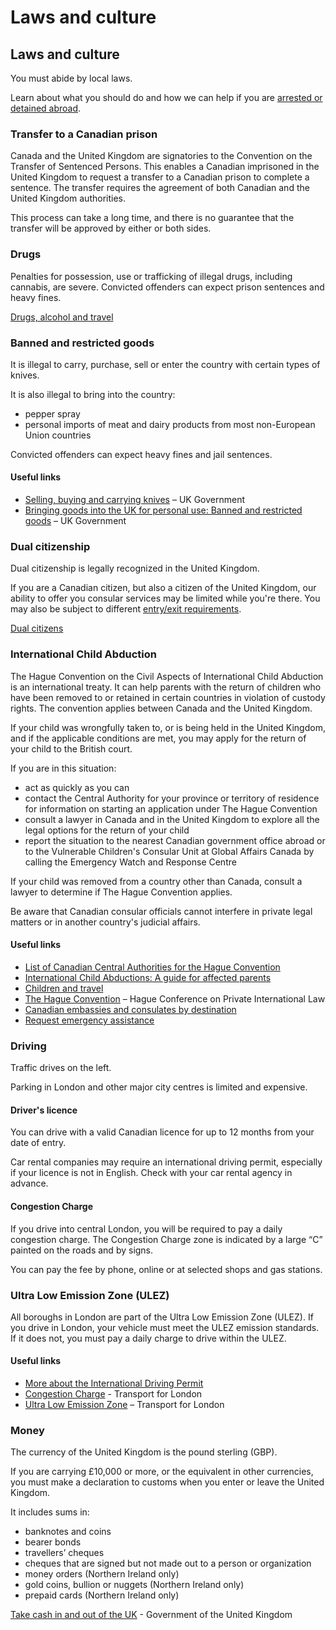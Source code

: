 # Laws and culture

## Laws and culture

You must abide by local laws.

Learn about what you should do and how we can help if you are [arrested or detained abroad](http://travel.gc.ca/assistance/emergency-info/arrest-detention).

### Transfer to a Canadian prison

Canada and the United Kingdom are signatories to the Convention on the Transfer of Sentenced Persons. This enables a Canadian imprisoned in the United Kingdom to request a transfer to a Canadian prison to complete a sentence. The transfer requires the agreement of both Canadian and the United Kingdom authorities.

This process can take a long time, and there is no guarantee that the transfer will be approved by either or both sides.

### Drugs

Penalties for possession, use or trafficking of illegal drugs, including cannabis, are severe. Convicted offenders can expect prison sentences and heavy fines.

[Drugs, alcohol and travel](https://travel.gc.ca/travelling/health-safety/drugs)

### Banned and restricted goods

It is illegal to carry, purchase, sell or enter the country with certain types of knives.

It is also illegal to bring into the country:

* pepper spray
* personal imports of meat and dairy products from most non-European Union countries

Convicted offenders can expect heavy fines and jail sentences.

#### Useful links

* [Selling, buying and carrying knives](https://www.gov.uk/buying-carrying-knives) – UK Government
* [Bringing goods into the UK for personal use: Banned and restricted goods](https://www.gov.uk/bringing-goods-into-uk-personal-use/banned-and-restricted-goods) – UK Government

### Dual citizenship

Dual citizenship is legally recognized in the United Kingdom.

If you are a Canadian citizen, but also a citizen of the United Kingdom, our ability to offer you consular services may be limited while you're there. You may also be subject to different [entry/exit requirements](#entryexit).

[Dual citizens](http://travel.gc.ca/travelling/documents/dual-citizenship)

### International Child Abduction

The Hague Convention on the Civil Aspects of International Child Abduction is an international treaty. It can help parents with the return of children who have been removed to or retained in certain countries in violation of custody rights. The convention applies between Canada and the United Kingdom.

If your child was wrongfully taken to, or is being held in the United Kingdom, and if the applicable conditions are met, you may apply for the return of your child to the British court.

If you are in this situation:

* act as quickly as you can
* contact the Central Authority for your province or territory of residence for information on starting an application under The Hague Convention
* consult a lawyer in Canada and in the United Kingdom to explore all the legal options for the return of your child
* report the situation to the nearest Canadian government office abroad or to the Vulnerable Children's Consular Unit at Global Affairs Canada by calling the Emergency Watch and Response Centre

If your child was removed from a country other than Canada, consult a lawyer to determine if The Hague Convention applies.

Be aware that Canadian consular officials cannot interfere in private legal matters or in another country's judicial affairs.

#### Useful links

* [List of Canadian Central Authorities for the Hague Convention](https://www.hcch.net/en/states/authorities/details3/?aid=75)
* [International Child Abductions: A guide for affected parents](https://travel.gc.ca/travelling/publications/international-child-abductions)
* [Children and travel](https://travel.gc.ca/travelling/children)
* [The Hague Convention](https://www.hcch.net/en/instruments/conventions/full-text/?cid=24) – Hague Conference on Private International Law
* [Canadian embassies and consulates by destination](https://travel.gc.ca/assistance/embassies-consulates)
* [Request emergency assistance](https://travel.gc.ca/assistance/emergency-assistance?_ga)

### Driving

Traffic drives on the left.

Parking in London and other major city centres is limited and expensive.

#### Driver's licence

You can drive with a valid Canadian licence for up to 12 months from your date of entry.

Car rental companies may require an international driving permit, especially if your licence is not in English. Check with your car rental agency in advance.

#### Congestion Charge

If you drive into central London, you will be required to pay a daily congestion charge. The Congestion Charge zone is indicated by a large “C” painted on the roads and by signs.

You can pay the fee by phone, online or at selected shops and gas stations.

### Ultra Low Emission Zone (ULEZ)

All boroughs in London are part of the Ultra Low Emission Zone (ULEZ). If you drive in London, your vehicle must meet the ULEZ emission standards. If it does not, you must pay a daily charge to drive within the ULEZ.

#### Useful links

* [More about the International Driving Permit](https://travel.gc.ca/travelling/documents/international-driving-permit)
* [Congestion Charge](http://www.tfl.gov.uk/roadusers/congestioncharging/default.aspx) - Transport for London
* [Ultra Low Emission Zone](https://tfl.gov.uk/modes/driving/ultra-low-emission-zone?intcmp=26434) – Transport for London

### Money

The currency of the United Kingdom is the pound sterling (GBP).

If you are carrying £10,000 or more, or the equivalent in other currencies, you must make a declaration to customs when you enter or leave the United Kingdom.

It includes sums in:

* banknotes and coins
* bearer bonds
* travellers’ cheques
* cheques that are signed but not made out to a person or organization
* money orders (Northern Ireland only)
* gold coins, bullion or nuggets (Northern Ireland only)
* prepaid cards (Northern Ireland only)

[Take cash in and out of the UK](https://www.gov.uk/bringing-cash-into-uk) - Government of the United Kingdom